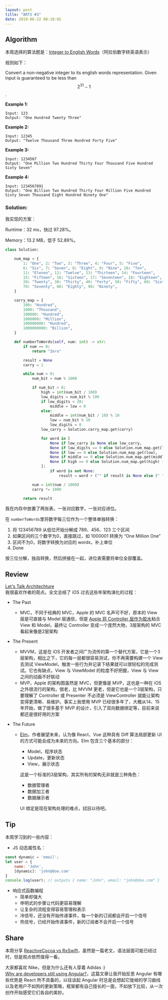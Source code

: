```yaml
---
layout: post
title: "ARTS #3"
date: 2019-06-22 08:18:02
---
```



## Algorithm

本周选择的算法题是：[Integer to English Words](<https://leetcode.com/problems/integer-to-english-words/>)（阿拉伯数字转英语表示）

规则如下：

Convert a non-negative integer to its english words representation. Given input is guaranteed to be less than $$ 2^{31}-1$$.

**Example 1:**

```
Input: 123
Output: "One Hundred Twenty Three"
```

**Example 2:**

```
Input: 12345
Output: "Twelve Thousand Three Hundred Forty Five"
```

**Example 3:**

```
Input: 1234567
Output: "One Million Two Hundred Thirty Four Thousand Five Hundred Sixty Seven"
```

**Example 4:**

```
Input: 1234567891
Output: "One Billion Two Hundred Thirty Four Million Five Hundred Sixty Seven Thousand Eight Hundred Ninety One"
```

### Solution:

我实现的方案：

Runtime：32 ms，快过 97.28%。

Memory：13.2 MB，低于 52.89%。

```python
class Solution:

    num_map = {
        1: "One", 2: "Two", 3: "Three", 4: "Four", 5: "Five",
        6: "Six", 7: "Seven", 8: "Eight", 9: "Nine", 10: "Ten",
        11: "Eleven", 12: "Twelve", 13: "Thirteen", 14: "Fourteen",
        15: "Fifteen", 16: "Sixteen", 17: "Seventeen", 18: "Eighteen", 19: "Nineteen",
        20: "Twenty", 30: "Thirty", 40: "Forty", 50: "Fifty", 60: "Sixty",
        70: "Seventy", 80: "Eighty", 90: "Ninety",
    }

    carry_map = {
        100: "Hundred",
        1000: "Thousand",
        100000: "Hundred",
        1000000: "Million",
        100000000: "Hundred",
        1000000000: "Billion",
    }

    def numberToWords(self, num: int) -> str:
        if num == 0:
            return "Zero"

        result = None
        carry = 1

        while num > 0:
            num_bit = num % 1000

            if num_bit > 0:
                high = int(num_bit / 100)
                low_digits = num_bit % 100
                if low_digits < 20:
                    middle = low = 0
                else:
                    middle = int(num_bit / 10) % 10
                    low = num_bit % 10
                    low_digits = 0
                low_carry = Solution.carry_map.get(carry)

                for word in [
                    None if low_carry is None else low_carry,
                    None if low_digits == 0 else Solution.num_map.get(low_digits),
                    None if low == 0 else Solution.num_map.get(low),
                    None if middle == 0 else Solution.num_map.get(middle * 10),
                    None if high == 0 else Solution.num_map.get(high) + " " + Solution.carry_map.get(carry * 100),
                ]:
                    if word is not None:
                        result = word + ("" if result is None else (" " + result))

            num = int(num / 1000)
            carry *= 1000

        return result
```

我在内存中放置了两张表，一张对应数字，一张对应进位。

在 `numberToWords`里将数字每三位作为一个整体单独转换：

1. 将 123456789 从低位开始分解成 789、456、123 三个区间
1. 如果区间的三个数字为0，直接跳过，如 1000001 转换为 “One Million One”
1. 区间不为0，将数字转换为对应的 words，补上单位
1. Done

按三位分解，独自转换，然后拼接在一起，进位表需要将单位全部覆盖。


## Review

[Let's Talk Architechture](<http://kean.github.io/post/app-architecture>)<br/>我很喜欢作者的观点。全文总结了 iOS 过去这些年架构演化的过程：

- The Past

  - MVC，不同于经典的 MVC，Apple 的 MVC 名声可不好，原本的 View 层是可直接与 Model 层通信，但是 [Apple 将 Controller 层作为胶水](https://developer.apple.com/library/archive/documentation/General/Conceptual/DevPedia-CocoaCore/MVC.html)粘合 View 和 Model，最终让 Controller 变成一个庞然大物，3层架构的 MVC 看起来像是2层架构
- The Present
  - MVVM，这是在 iOS 开发者之间广为流传的第一个替代方案，它是一个3层架构，相比之下，它的每一层都很容易测试，你不再需要构建一个 View 去测试 ViewModel，触发一些行为并记录下结果就可以很轻松的完成测试。它也有缺点，View 与 ViewModel 的粒度不好把握，View 与 View 之间的动画不好联动
  - MVP，Apple 的架构图虽然是 MVC，但更像是 MVP，这也是一种在 iOS 之外很流行的架构，很老，比 MVVM 更老，但是它也是一个3层架构，只要理解了 Controller 或 Presenter 不必须是 ViewController 就能让架构变得更清晰、易维护。事实上我使用 MVP 已经很多年了，大概从14、15年开始，做了很多基于 MVP 的设计，引入了双向数据绑定等，目前来说都还是很好用的方案
- The Future
  - [Elm](https://guide.elm-lang.org/architecture/)，作者展望未来，认为像 React、Vue 这种具有 Diff 算法局部更新 UI 的方式可能会成为未来的方向。Elm 包含三个基本的部分：

    - Model，程序状态
    - Update，更新状态
    - View，展示状态

    这是一个标准的3层架构，其实所有的架构无非就是三种角色：

    - 数据管理者
    - 数据加工者
    - 数据展示者

    UI 绑定是现在架构处理的难点，拭目以待吧。

## Tip

本周学习到的一些内容：

- JS 动态属性名：
```javascript
const dynamic = 'email';
let user = {
    name: 'John',
    [dynamic]: 'john@doe.com'
}
console.log(user); // outputs { name: "John", email: "john@doe.com" }
```
- 响应式函数编程
  - 简单却强大
  - 申明式的步骤让代码更容易理解
  - 让复杂的流程变得容易管理和表示
  - 冷信号，还没有开始传递事件，每一个新的订阅都会开启一个信号
  - 热信号，已经开始传递事件，新的订阅者不会开启一个信号

## Share

本周分享 [ReactiveCocoa vs RxSwift](https://www.raywenderlich.com/1190-reactivecocoa-vs-rxswift)，虽然是一篇老文，语法层面可能已经过时，但是观点依然值得一看。

大家都喜欢 Nike，但是为什么还有人穿着 Adidas :) <br/>[Why are developers still using Angular?](https://medium.com/@PurpleGreenLemon/why-are-developers-still-using-angular-b9ef29d1f97f)，这篇文章让我开始反思 Angular 有哪些优势是 React 所不具备的，以往谈起 Angular 时总是会想起它陡峭的学习曲线以及老用户不如狗的更新策略，框架都有自己擅长的一面，不如放下比较，从一次创作开始感受它们各自的美妙。